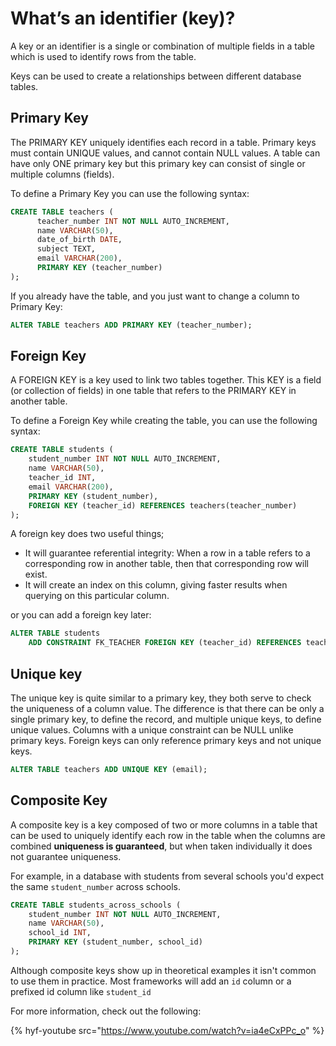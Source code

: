 # What’s an identifier (key)?

A key or an identifier is a single or combination of multiple fields in a table which is used to identify rows from the table.

Keys can be used to create a relationships between different database tables.

## Primary Key

The PRIMARY KEY uniquely identifies each record in a table.
Primary keys must contain UNIQUE values, and cannot contain NULL values. A table can have only ONE primary key but this primary key can consist of single or multiple columns (fields).

To define a Primary Key you can use the following syntax:

```sql
CREATE TABLE teachers (
      teacher_number INT NOT NULL AUTO_INCREMENT,
      name VARCHAR(50),
      date_of_birth DATE,
      subject TEXT,
      email VARCHAR(200),
      PRIMARY KEY (teacher_number)
);
```

If you already have the table, and you just want to change a column to Primary Key:

```sql
ALTER TABLE teachers ADD PRIMARY KEY (teacher_number);
```

## Foreign Key

A FOREIGN KEY is a key used to link two tables together. This KEY is a field (or collection of fields) in one table that refers to the PRIMARY KEY in another table.

To define a Foreign Key while creating the table, you can use the following syntax:

```sql
CREATE TABLE students (
    student_number INT NOT NULL AUTO_INCREMENT,
    name VARCHAR(50),
    teacher_id INT,
    email VARCHAR(200),
    PRIMARY KEY (student_number),
    FOREIGN KEY (teacher_id) REFERENCES teachers(teacher_number)
);
```

A foreign key does two useful things;

- It will guarantee referential integrity: When a row in a table refers to a corresponding row in another table, then that corresponding row will
exist.
- It will create an index on this column, giving faster results when querying on this particular column.

or you can add a foreign key later:

```sql
ALTER TABLE students
    ADD CONSTRAINT FK_TEACHER FOREIGN KEY (teacher_id) REFERENCES teachers(teacher_number);
```

## Unique key

The unique key is quite similar to a primary key, they both serve to check the uniqueness of a column value.
The difference is that there can be only a single primary key, to define the record, and multiple unique keys, to define unique values.
Columns with a unique constraint can be NULL unlike primary keys.
Foreign keys can only reference primary keys and not unique keys.

```sql
ALTER TABLE teachers ADD UNIQUE KEY (email);
```

## Composite Key

A composite key is a key composed of two or more columns in a table that can be used to uniquely identify
each row in the table when the columns are combined **uniqueness is guaranteed**, but when taken individually
it does not guarantee uniqueness.

For example, in a database with students from several schools you'd expect the same `student_number` across schools.

```sql
CREATE TABLE students_across_schools (
    student_number INT NOT NULL AUTO_INCREMENT,
    name VARCHAR(50),
    school_id INT,
    PRIMARY KEY (student_number, school_id)
);
```

Although composite keys show up in theoretical examples it isn't common to use them in practice.
Most frameworks will add an `id` column or a prefixed id column like `student_id`

For more information, check out the following:

{% hyf-youtube src="https://www.youtube.com/watch?v=ia4eCxPPc_o" %}
